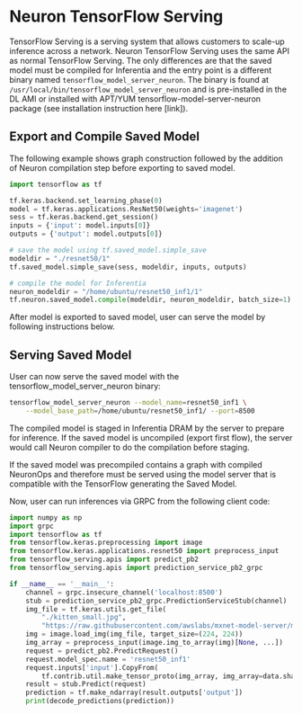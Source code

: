 # Neuron TensorFlow Serving

TensorFlow Serving is a serving system that allows customers to scale-up inference across a network. Neuron TensorFlow Serving uses the same API as normal TensorFlow Serving. The only differences are that the saved model must be compiled for Inferentia and the entry point is a different binary named `tensorflow_model_server_neuron`. The binary is found at `/usr/local/bin/tensorflow_model_server_neuron` and is pre-installed in the DL AMI or installed with APT/YUM tensorflow-model-server-neuron package (see installation instruction here [link]).

## Export and Compile Saved Model

The following example shows graph construction followed by the addition of Neuron compilation step before exporting to saved model.

```python
import tensorflow as tf

tf.keras.backend.set_learning_phase(0)
model = tf.keras.applications.ResNet50(weights='imagenet')
sess = tf.keras.backend.get_session()
inputs = {'input': model.inputs[0]}
outputs = {'output': model.outputs[0]}

# save the model using tf.saved_model.simple_save
modeldir = "./resnet50/1"
tf.saved_model.simple_save(sess, modeldir, inputs, outputs)

# compile the model for Inferentia
neuron_modeldir = "/home/ubuntu/resnet50_inf1/1"
tf.neuron.saved_model.compile(modeldir, neuron_modeldir, batch_size=1)
```

After model is exported to saved model, user can serve the model by following instructions below.

## Serving Saved Model

User can now serve the saved model with the tensorflow_model_server_neuron binary:

```bash
tensorflow_model_server_neuron --model_name=resnet50_inf1 \
    --model_base_path=/home/ubuntu/resnet50_inf1/ --port=8500
```

The compiled model is staged in Inferentia DRAM by the server to prepare for inference. If the saved model is uncompiled (export first flow), the server would call Neuron compiler to do the compilation before staging.

If the saved model was precompiled contains a graph with compiled NeuronOps and therefore must be served using the model server that is compatible with the TensorFlow generating the Saved Model.

Now, user can run inferences via GRPC from the following client code:

```python
import numpy as np
import grpc
import tensorflow as tf
from tensorflow.keras.preprocessing import image
from tensorflow.keras.applications.resnet50 import preprocess_input
from tensorflow_serving.apis import predict_pb2
from tensorflow_serving.apis import prediction_service_pb2_grpc

if __name__ == '__main__':
    channel = grpc.insecure_channel('localhost:8500')
    stub = prediction_service_pb2_grpc.PredictionServiceStub(channel)
    img_file = tf.keras.utils.get_file(
        "./kitten_small.jpg",
        "https://raw.githubusercontent.com/awslabs/mxnet-model-server/master/docs/images/kitten_small.jpg")
    img = image.load_img(img_file, target_size=(224, 224))
    img_array = preprocess_input(image.img_to_array(img)[None, ...])
    request = predict_pb2.PredictRequest()
    request.model_spec.name = 'resnet50_inf1'
    request.inputs['input'].CopyFrom(
        tf.contrib.util.make_tensor_proto(img_array, img_array=data.shape))
    result = stub.Predict(request)
    prediction = tf.make_ndarray(result.outputs['output'])
    print(decode_predictions(prediction))
```
